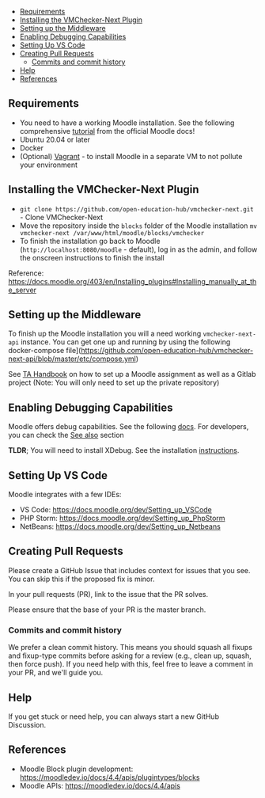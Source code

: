 - [Requirements](#requirements)
- [Installing the VMChecker-Next Plugin](#installing-the-vmchecker-next-plugin)
- [Setting up the Middleware](#setting-up-the-middleware)
- [Enabling Debugging Capabilities](#enabling-debugging-capabilities)
- [Setting Up VS Code](#setting-up-vs-code)
- [Creating Pull Requests](#creating-pull-requests)
  - [Commits and commit history](#commits-and-commit-history)
- [Help](#help)
- [References](#references)

## Requirements
- You need to have a working Moodle installation. See the following comprehensive [tutorial](https://docs.moodle.org/403/en/Installing_Moodle) from the official Moodle docs!
- Ubuntu 20.04 or later
- Docker
- (Optional) [Vagrant](https://www.vagrantup.com/) - to install Moodle in a separate VM to not pollute your environment

## Installing the VMChecker-Next Plugin
- `git clone https://github.com/open-education-hub/vmchecker-next.git` - Clone VMChecker-Next
- Move the repository inside the `blocks` folder of the Moodle installation `mv vmchecker-next /var/www/html/moodle/blocks/vmchecker`
- To finish the installation go back to Moodle (`http://localhost:8080/moodle` - default), log in as the admin, and follow the onscreen instructions to finish the install

Reference: https://docs.moodle.org/403/en/Installing_plugins#Installing_manually_at_the_server

## Setting up the Middleware
To finish up the Moodle installation you will a need working `vmchecker-next-api` instance. You can get one up and running by using the following docker-compose file](https://github.com/open-education-hub/vmchecker-next-api/blob/master/etc/compose.yml)

See [TA Handbook](https://github.com/open-education-hub/vmchecker-next/wiki/Teaching-Assistant-Handbook) on how to set up a Moodle assignment as well as a Gitlab project (Note: You will only need to set up the private repository)

## Enabling Debugging Capabilities

Moodle offers debug capabilities. See the following [docs](https://docs.moodle.org/404/en/Debugging). For developers, you can check the [See also](https://docs.moodle.org/404/en/Debugging#See_also) section

**TLDR**; You will need to install XDebug. See the installation [instructions](https://xdebug.org/docs/install#linux).

## Setting Up VS Code

Moodle integrates with a few IDEs:
- VS Code: https://docs.moodle.org/dev/Setting_up_VSCode
- PHP Storm: https://docs.moodle.org/dev/Setting_up_PhpStorm
- NetBeans: https://docs.moodle.org/dev/Setting_up_Netbeans

## Creating Pull Requests

Please create a GitHub Issue that includes context for issues that you see. You can skip this if the proposed fix is minor.

In your pull requests (PR), link to the issue that the PR solves.

Please ensure that the base of your PR is the master branch.

### Commits and commit history

We prefer a clean commit history. This means you should squash all fixups and fixup-type commits before asking for a review (e.g., clean up, squash, then force push). If you need help with this, feel free to leave a comment in your PR, and we'll guide you.

## Help
If you get stuck or need help, you can always start a new GitHub Discussion.

## References

- Moodle Block plugin development: https://moodledev.io/docs/4.4/apis/plugintypes/blocks
- Moodle APIs: https://moodledev.io/docs/4.4/apis
